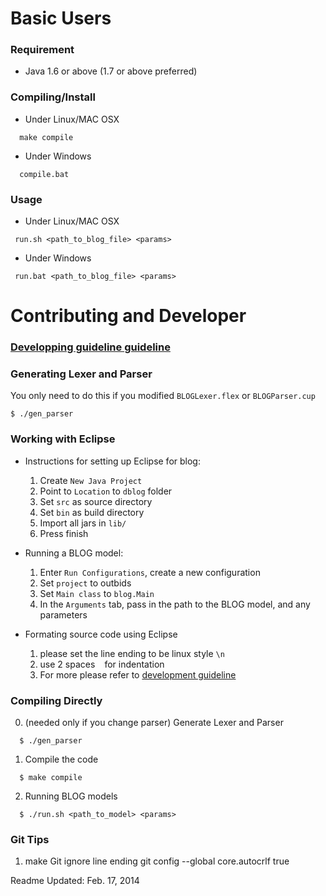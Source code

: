 # Basic Users
### Requirement
- Java 1.6 or above (1.7 or above preferred)

### Compiling/Install
- Under Linux/MAC OSX
```
  make compile
```
- Under Windows
```
  compile.bat
```

### Usage
- Under Linux/MAC OSX
```
 run.sh <path_to_blog_file> <params>
```
- Under Windows
```
 run.bat <path_to_blog_file> <params>
```

# Contributing and Developer
### [Developping guideline guideline](wiki/Home)

### Generating Lexer and Parser
You only need to do this if you modified `BLOGLexer.flex` or `BLOGParser.cup`
```
$ ./gen_parser
```

### Working with Eclipse
- Instructions for setting up Eclipse for blog:
  1. Create `New Java Project` 
  2. Point to `Location` to `dblog` folder
  3. Set `src` as source directory
  4. Set `bin` as build directory
  5. Import all jars in `lib/`
  6. Press finish

- Running a BLOG model:
  1. Enter `Run Configurations`, create a new configuration
  2. Set `project` to outbids
  3. Set `Main class` to `blog.Main`
  4. In the `Arguments` tab, pass in the path to the BLOG model, and any parameters

- Formating source code using Eclipse
  1. please set the line ending to be linux style `\n`
  2. use 2 spaces ` ` for indentation
  3. For more please refer to [development guideline](Home)

### Compiling Directly
0. (needed only if you change parser) Generate Lexer and Parser 
```
  $ ./gen_parser
```
1. Compile the code 
```
  $ make compile
```
2. Running BLOG models 
```
  $ ./run.sh <path_to_model> <params>
```

### Git Tips
1. make Git ignore line ending
 git config --global core.autocrlf true


Readme Updated: Feb. 17, 2014
